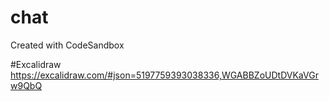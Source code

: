 # chat
Created with CodeSandbox

#Excalidraw
https://excalidraw.com/#json=5197759393038336,WGABBZoUDtDVKaVGrw9QbQ
